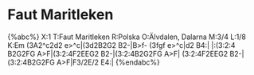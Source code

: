 # Faut Maritleken

{%abc%}
X:1
T:Faut Maritleken
R:Polska
O:Älvdalen, Dalarna
M:3/4
L:1/8
K:Em
(3A2^c2d2 e>^c|(3d2B2G2 B2-|B>f- (3fgf e>^c|d2 B4:|
|:(3:2:4 B2G2FG A>F|(3:2:4F2EEG2 B2-|(3:2:4B2G2FG A>F|
(3:2:4F2EEG2 B2-|(3:2:4B2G2FG A>F|F3/2E/2 E4:|
{%endabc%}

